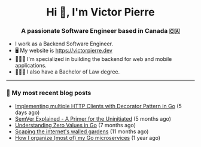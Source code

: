 <h1 align="center">Hi 👋, I'm Victor Pierre</h1>
<h3 align="center">A passionate Software Engineer based in Canada 🇨🇦</h3>

- I work as a Backend Software Engineer.
- 🖥 My website is https://victorpierre.dev
- 👨🏻‍💻 I'm specialized in building the backend for web and mobile applications.
- 👨🏻‍⚖️ I also have a Bachelor of Law degree.

---

### 📝 My most recent blog posts

- [Implementing multiple HTTP Clients with Decorator Pattern in Go](https://victorpierre.dev/articles/decorator-pattern-in-go/) (5 days ago)
- [SemVer Explained - A Primer for the Uninitiated](https://victorpierre.dev/articles/semver-for-the-uninitiated/) (5 months ago)
- [Understanding Zero Values in Go](https://victorpierre.dev/articles/zero-values-in-go/) (7 months ago)
- [Scaping the internet&#39;s walled gardens](https://victorpierre.dev/articles/scaping-internet-walled-gardens/) (11 months ago)
- [How I organize (most of) my Go microservices](https://victorpierre.dev/articles/my-go-project-organization/) (1 year ago)
